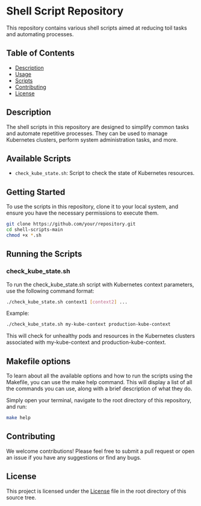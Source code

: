 # Shell Script Repository

This repository contains various shell scripts aimed at reducing toil tasks and automating processes.

## Table of Contents

- [Description](#description)
- [Usage](#usage)
- [Scripts](#scripts)
- [Contributing](#contributing)
- [License](#license)

## Description

The shell scripts in this repository are designed to simplify common tasks and automate repetitive processes. They can be used to manage Kubernetes clusters, perform system administration tasks, and more.

## Available Scripts

- `check_kube_state.sh`: Script to check the state of Kubernetes resources.

## Getting Started

To use the scripts in this repository, clone it to your local system, and ensure you have the necessary permissions to execute them.

```bash
git clone https://github.com/your/repository.git
cd shell-scripts-main
chmod +x *.sh
```

## Running the Scripts

### check_kube_state.sh
To run the check_kube_state.sh script with Kubernetes context parameters, use the following command format:

```bash
./check_kube_state.sh context1 [context2] ...
```

Example:
```bash
./check_kube_state.sh my-kube-context production-kube-context
```
This will check for unhealthy pods and resources in the Kubernetes clusters associated with my-kube-context and production-kube-context.

## Makefile options
To learn about all the available options and how to run the scripts using the Makefile, you can use the make help command. This will display a list of all the commands you can use, along with a brief description of what they do.

Simply open your terminal, navigate to the root directory of this repository, and run:

```bash
make help
```


## Contributing
We welcome contributions! Please feel free to submit a pull request or open an issue if you have any suggestions or find any bugs.

## License
This project is licensed under the [License](LICENSE)  file in the root directory of this source tree.
